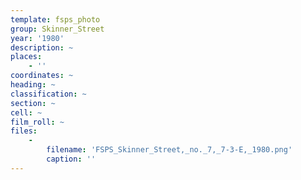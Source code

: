 ```yaml
---
template: fsps_photo
group: Skinner_Street
year: '1980'
description: ~
places:
    - ''
coordinates: ~
heading: ~
classification: ~
section: ~
cell: ~
film_roll: ~
files:
    -
        filename: 'FSPS_Skinner_Street,_no._7,_7-3-E,_1980.png'
        caption: ''
---
```

